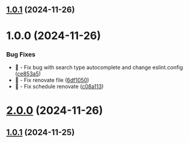 ## [1.0.1](https://github.com/Zilero232/commit-jazzer/compare/v1.0.0...v1.0.1) (2024-11-26)

# 1.0.0 (2024-11-26)


### Bug Fixes

* 🐛 - Fix bug with search type autocomplete and change eslint.config ([ce853a5](https://github.com/Zilero232/commit-jazzer/commit/ce853a575fdcf48b54b2e25d5813522df27f120d))
* 🐛 - Fix renovate file ([6df1050](https://github.com/Zilero232/commit-jazzer/commit/6df10507632d49f8f24f3a23ad28da92356f0f72))
* 🐛 - Fix schedule renovate ([c08a113](https://github.com/Zilero232/commit-jazzer/commit/c08a1139ef0c916e8bcf8e1a5eb6ac5c23d669b4))

# [2.0.0](https://github.com/Zilero232/commit-jazzer/compare/v1.0.1...v2.0.0) (2024-11-26)

## [1.0.1](https://github.com/Zilero232/commit-jazzer/compare/v1.0.0...v1.0.1) (2024-11-25)
